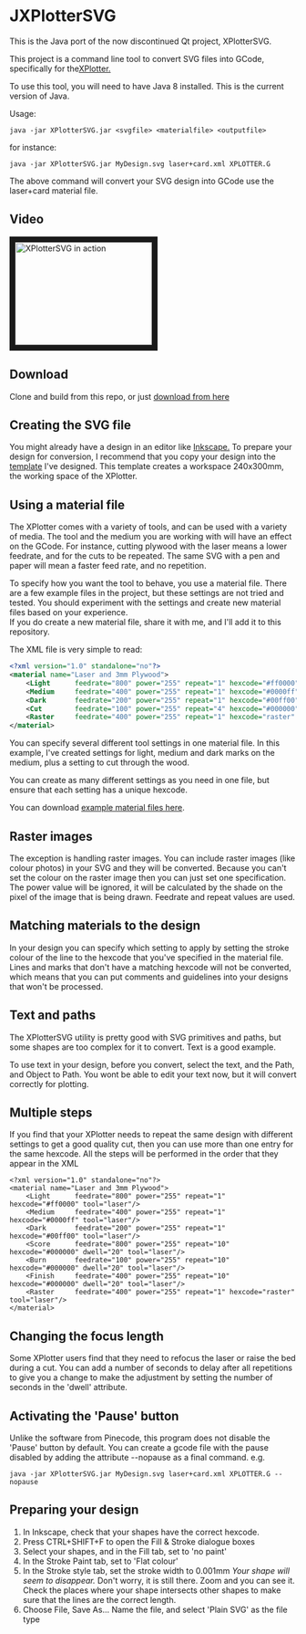 # JXPlotterSVG
This is the Java port of the now discontinued Qt project, XPlotterSVG. 

This project is a command line tool to convert SVG files into GCode, specifically for the[XPlotter.](https://www.pinecone.ai/product-page/xplotter-kit)

To use this tool, you will need to have Java 8 installed.  This is the current version of Java.

Usage: 
```
java -jar XPlotterSVG.jar <svgfile> <materialfile> <outputfile>
```
for instance:
```
java -jar XPlotterSVG.jar MyDesign.svg laser+card.xml XPLOTTER.G
```
The above command will convert your SVG design into GCode use the laser+card material file.

## Video
<a href="http://www.youtube.com/watch?feature=player_embedded&v=57KKTaG7nsA" target="_blank"><img src="http://img.youtube.com/vi/57KKTaG7nsA/0.jpg" 
alt="XPlotterSVG in action" width="240" height="180" border="10" /></a>

## Download
Clone and build from this repo, or just [download from here](http://fats.am/XPlotterSVG/XPlotterSVG.jar)

## Creating the SVG file
You might already have a design in an editor like [Inkscape.](https://inkscape.org/en/) To prepare your design for conversion,
I recommend that you copy your design into the [template](https://fats.am/XPlotterSVG/XPlotterTemplate.svg) I've designed.
This template creates a workspace 240x300mm, the working space of the XPlotter.

## Using a material file
The XPlotter comes with a variety of tools, and can be used with a variety of media.  The tool and the medium you are working with
will have an effect on the GCode.  For instance, cutting plywood
with the laser means a lower feedrate, and for the cuts to be repeated.  The same SVG with
a pen and paper will mean a faster feed rate, and no repetition.

To specify how you want the tool to behave, you use a material file.  There are a few
example files in the project, but these settings are not tried and tested.  You should
experiment with the settings and create new material files based on your experience.  
If you do create a new material file, share it with me, and I'll add it to this
repository.

The XML file is very simple to read:
```xml
<?xml version="1.0" standalone="no"?>
<material name="Laser and 3mm Plywood">
	<Light  	feedrate="800" power="255" repeat="1" hexcode="#ff0000" tool="laser"/>
	<Medium 	feedrate="400" power="255" repeat="1" hexcode="#0000ff" tool="laser"/>
	<Dark 		feedrate="200" power="255" repeat="1" hexcode="#00ff00" tool="laser"/>
	<Cut 		feedrate="100" power="255" repeat="4" hexcode="#000000" tool="laser"/>
	<Raster		feedrate="400" power="255" repeat="1" hexcode="raster"  tool="laser"/>
</material>

```
You can specify several different tool settings in one material file. 
In this example, I've created settings for light, medium and dark marks 
on the medium, plus a setting to cut through the wood.

You can create as many different settings as you need in one file, but 
ensure that each setting has a unique hexcode.

You can download [example material files here](http://fats.am/XPlotterSVG/materials.zip).

## Raster images
The exception is handling raster images.  You can include raster images (like colour photos)
in your SVG and they will be converted.  Because you can't set the colour on the raster image
then you can just set one specification.  The power value will be ignored, it will be
calculated by the shade on the pixel of the image that is being drawn. Feedrate and
repeat values are used.

## Matching materials to the design
In your design you can specify which setting to apply by setting the stroke colour
of the line to the hexcode that you've specified in the material file.
Lines and marks that don't have a matching hexcode will not be converted, which
means that you can put comments and guidelines into your designs that
won't be processed.

## Text and paths
The XPlotterSVG utility is pretty good with SVG primitives and paths, but some shapes are too complex
for it to convert.  Text is a good example. 

To use text in your design, before you convert, select the text, and the Path, and Object to Path.  You wont be able
to edit your text now, but it will convert correctly for plotting.

## Multiple steps
If you find that your XPlotter needs to repeat the same design with different settings to get a good quality cut, then
you can use more than one entry for the same hexcode.  All the steps will be performed in the order that they appear
in the XML
```
<?xml version="1.0" standalone="no"?>
<material name="Laser and 3mm Plywood">
	<Light  	feedrate="800" power="255" repeat="1" hexcode="#ff0000" tool="laser"/>
	<Medium 	feedrate="400" power="255" repeat="1" hexcode="#0000ff" tool="laser"/>
	<Dark 		feedrate="200" power="255" repeat="1" hexcode="#00ff00" tool="laser"/>
	<Score 		feedrate="800" power="255" repeat="10" hexcode="#000000" dwell="20" tool="laser"/>
	<Burn 		feedrate="100" power="255" repeat="10" hexcode="#000000" dwell="20" tool="laser"/>
	<Finish 	feedrate="400" power="255" repeat="10" hexcode="#000000" dwell="20" tool="laser"/>
	<Raster		feedrate="400" power="255" repeat="1" hexcode="raster"  tool="laser"/>
</material>
```

## Changing the focus length
Some XPlotter users find that they need to refocus the laser or raise the bed during a cut.  You can add a number
of seconds to delay after all repetitions to give you a change to make the adjustment by setting the number of seconds
in the 'dwell' attribute.

## Activating the 'Pause' button
Unlike the software from Pinecode, this program does not disable the 'Pause' button by default.  You can create a gcode file
with the pause disabled by adding the attribute --nopause as a final command.  e.g.
```
java -jar XPlotterSVG.jar MyDesign.svg laser+card.xml XPLOTTER.G --nopause
```

## Preparing your design
1. In Inkscape, check that your shapes have the correct hexcode.
2. Press CTRL+SHIFT+F to open the Fill & Stroke dialogue boxes
3. Select your shapes, and in the Fill tab, set to 'no paint'
4. In the Stroke Paint tab, set to 'Flat colour'
5. In the Stroke style tab, set the stroke width to 0.001mm
*Your shape will seem to disappear.* Don't worry, it is still there. Zoom and 
you can see it.  Check the places where your shape intersects other shapes
to make sure that the lines are the correct length.
6. Choose File, Save As...  Name the file, and select 'Plain SVG' as the file type
